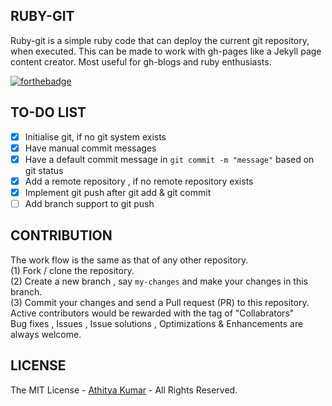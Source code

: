 RUBY-GIT
--------
Ruby-git is a simple ruby code that can deploy the current git repository, when executed. This can be made to work with gh-pages like a Jekyll page content creator. Most useful for gh-blogs and ruby enthusiasts. 

[![forthebadge](http://forthebadge.com/images/badges/built-with-ruby.svg)](http://forthebadge.com)


TO-DO LIST
----------

- [x] Initialise git, if no git system exists
- [x] Have manual commit messages
- [x] Have a default commit message in `git commit -m "message"` based on git status
- [x] Add a remote repository , if no remote repository exists
- [x] Implement git push after git add & git commit
- [ ] Add branch support to git push

CONTRIBUTION
------------
The work flow is the same as that of any other repository. 
<br> (1) Fork / clone the repository.
<br> (2) Create a new branch , say `my-changes` and make your changes in this branch.
<br> (3) Commit your changes and send a Pull request (PR) to this repository.
<br> Active contributors would be rewarded with the tag of "Collabrators"
<br> Bug fixes , Issues , Issue solutions , Optimizations & Enhancements are always welcome.

LICENSE
-------
The MIT License - [Athitya Kumar](http://github.com/athityakumar) - All Rights Reserved.